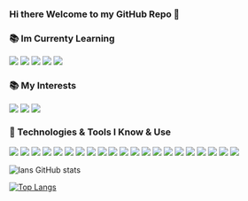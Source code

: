 ### Hi there Welcome to my GitHub Repo 👋

### 📚  Im Currenty Learning
![](https://img.shields.io/badge/Code-ARM%20Assembly-informational?style=flat&logoColor=white&color=5BA745)
![](https://img.shields.io/badge/Code-R-informational?style=flat&logo=R&logoColor=white&color=5BA745)
![](https://img.shields.io/badge/Platform-Apache%20Spark-informational?style=flat&logo=Apache%20Spark&logoColor=white&color=5BA745)
![](https://img.shields.io/badge/Database-MongoDB-informational?style=flat&logo=MongoDB&logoColor=white&color=5BA745)
![](https://img.shields.io/badge/Embedded%20Systems-Micro%20Python-informational?style=flat&logo=Raspberry%20PI&logoColor=white&color=5BA745)
### 📚  My Interests 
![](https://img.shields.io/badge/Science-Data%20Science-informational?style=flat&logoColor=white&color=5BA745)
![](https://img.shields.io/badge/Technology-Big%20Data-informational?style=flat&logoColor=white&color=5BA745)
![](https://img.shields.io/badge/Technology-Reverse%20Engineering-informational?style=flat&logoColor=white&color=5BA745)
### 🔧  Technologies & Tools I Know & Use
![](https://img.shields.io/badge/OS-Linux-informational?style=flat&logo=linux&logoColor=white&color=6aa6f8)
![](https://img.shields.io/badge/OS-Windows-informational?style=flat&logo=windows&logoColor=white&color=6aa6f8)
![](https://img.shields.io/badge/OS-OSX-informational?style=flat&logo=Apple&logoColor=white&color=6aa6f8)
![](https://img.shields.io/badge/Editor-Pycharm-informational?style=flat&logo=Pycharm&logoColor=white&color=6aa6f8)
![](https://img.shields.io/badge/Editor-Visual%20Studio-informational?style=flat&logo=Visual%20Studio&logoColor=white&color=6aa6f8)
![](https://img.shields.io/badge/Code-Python-informational?style=flat&logo=Python&logoColor=white&color=6aa6f8)
![](https://img.shields.io/badge/Code-C%20Sharp-informational?style=flat&logo=C%20Sharp&logoColor=white&color=6aa6f8)
![](https://img.shields.io/badge/Code-C++-informational?style=flat&logo=c++&logoColor=white&color=6aa6f8)
![](https://img.shields.io/badge/Code-Java-informational?style=flat&logo=Java&logoColor=white&color=6aa6f8)
![](https://img.shields.io/badge/Code-Ada95-informational?style=flat&logoColor=white&color=6aa6f8)
![](https://img.shields.io/badge/Database-MSSQL-informational?style=flat&logo=Microsoft%20SQL%20Server&logoColor=white&color=6aa6f8)
![](https://img.shields.io/badge/Database-Oracle-informational?style=flat&logo=Oracle&logoColor=white&color=6aa6f8)
![](https://img.shields.io/badge/Database-MariaDB-informational?style=flat&logo=MariaDB&logoColor=white&color=6aa6f8)
![](https://img.shields.io/badge/Database-MYSQL-informational?style=flat&logo=MYSQL&logoColor=white&color=6aa6f8)
![](https://img.shields.io/badge/Database-PostGreSQL-informational?style=flat&logo=PostgreSQL&logoColor=white&color=6aa6f8)
![](https://img.shields.io/badge/Shell-Bash-informational?style=flat&logo=Gnu%20Bash&logoColor=white&color=6aa6f8)
![](https://img.shields.io/badge/Shell-Zsh-informational?style=flat&logo=Zsh&logoColor=white&color=6aa6f8)
![](https://img.shields.io/badge/Tool-Docker-informational?style=flat&logo=Docker&logoColor=white&color=6aa6f8)
![](https://img.shields.io/badge/Tool-Sonarqube-informational?style=flat&logo=Sonarqube&logoColor=white&color=6aa6f8)
![](https://img.shields.io/badge/Tool-Sentry-informational?style=flat&logo=Sentry&logoColor=white&color=6aa6f8)
![](https://img.shields.io/badge/Tool-Redis-informational?style=flat&logo=Redis&logoColor=white&color=6aa6f8)


![Ians GitHub stats](https://github-readme-stats.vercel.app/api?username=IJW2021&count_private=true)

[![Top Langs](https://github-readme-stats.vercel.app/api/top-langs/?username=IJW2021&layout=compact)](https://github.com/anuraghazra/github-readme-stats)
